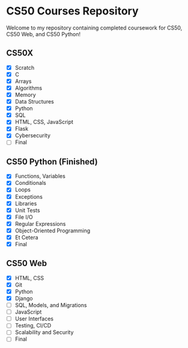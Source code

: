 # CS50 Courses Repository

Welcome to my repository containing completed coursework for CS50, CS50 Web, and CS50 Python!

## CS50X

- [x] Scratch
- [x] C
- [x] Arrays
- [x] Algorithms
- [x] Memory
- [x] Data Structures
- [x] Python
- [x] SQL
- [x] HTML, CSS, JavaScript
- [x] Flask
- [x] Cybersecurity
- [ ] Final

## CS50 Python (Finished)

- [x] Functions, Variables
- [x] Conditionals
- [x] Loops
- [x] Exceptions
- [x] Libraries
- [x] Unit Tests
- [x] File I/O
- [x] Regular Expressions
- [x] Object-Oriented Programming
- [x] Et Cetera
- [x] Final

## CS50 Web

- [x] HTML, CSS
- [x] Git
- [x] Python
- [x] Django
- [ ] SQL, Models, and Migrations
- [ ] JavaScript
- [ ] User Interfaces
- [ ] Testing, CI/CD
- [ ] Scalability and Security
- [ ] Final
